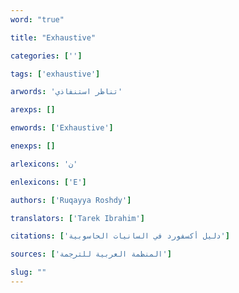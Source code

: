 ```yaml
---
word: "true"

title: "Exhaustive"

categories: ['']

tags: ['exhaustive']

arwords: 'تناظر استنفاذي'

arexps: []

enwords: ['Exhaustive']

enexps: []

arlexicons: 'ن'

enlexicons: ['E']

authors: ['Ruqayya Roshdy']

translators: ['Tarek Ibrahim']

citations: ['دليل أكسفورد في السانيات الحاسوبية']

sources: ['المنظمة العربية للترجمة']

slug: ""
---
```

